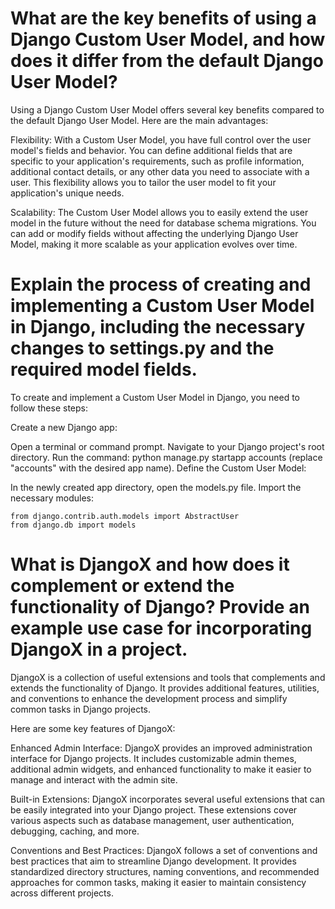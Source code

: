 # What are the key benefits of using a Django Custom User Model, and how does it differ from the default Django User Model?
Using a Django Custom User Model offers several key benefits compared to the default Django User Model. Here are the main advantages:

Flexibility: With a Custom User Model, you have full control over the user model's fields and behavior. You can define additional fields that are specific to your application's requirements, such as profile information, additional contact details, or any other data you need to associate with a user. This flexibility allows you to tailor the user model to fit your application's unique needs.

Scalability: The Custom User Model allows you to easily extend the user model in the future without the need for database schema migrations. You can add or modify fields without affecting the underlying Django User Model, making it more scalable as your application evolves over time.


# Explain the process of creating and implementing a Custom User Model in Django, including the necessary changes to settings.py and the required model fields.
To create and implement a Custom User Model in Django, you need to follow these steps:

Create a new Django app:

Open a terminal or command prompt.
Navigate to your Django project's root directory.
Run the command: python manage.py startapp accounts (replace "accounts" with the desired app name).
Define the Custom User Model:

In the newly created app directory, open the models.py file.
Import the necessary modules:
```
from django.contrib.auth.models import AbstractUser
from django.db import models

```
# What is DjangoX and how does it complement or extend the functionality of Django? Provide an example use case for incorporating DjangoX in a project.

DjangoX is a collection of useful extensions and tools that complements and extends the functionality of Django. It provides additional features, utilities, and conventions to enhance the development process and simplify common tasks in Django projects.

Here are some key features of DjangoX:

Enhanced Admin Interface: DjangoX provides an improved administration interface for Django projects. It includes customizable admin themes, additional admin widgets, and enhanced functionality to make it easier to manage and interact with the admin site.

Built-in Extensions: DjangoX incorporates several useful extensions that can be easily integrated into your Django project. These extensions cover various aspects such as database management, user authentication, debugging, caching, and more.

Conventions and Best Practices: DjangoX follows a set of conventions and best practices that aim to streamline Django development. It provides standardized directory structures, naming conventions, and recommended approaches for common tasks, making it easier to maintain consistency across different projects.